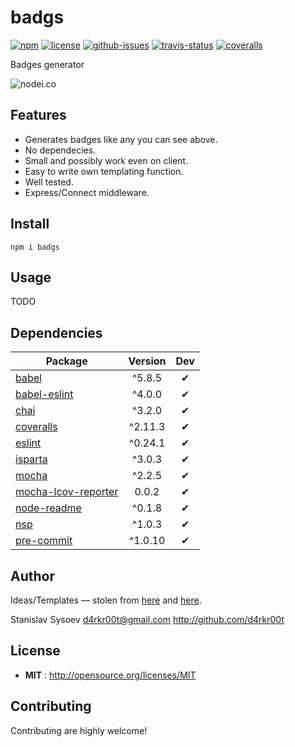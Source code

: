 # badgs

[![npm](https://img.shields.io/npm/v/badgs.svg)](https://www.npmjs.com/package/badgs)
[![license](https://img.shields.io/npm/l/badgs.svg)](http://opensource.org/licenses/MIT)
[![github-issues](https://img.shields.io/github/issues/d4rkr00t/badgs.svg)](https://github.com/d4rkr00t/badgs/issues)
[![travis-status](https://img.shields.io/travis/d4rkr00t/badgs.svg)](https://travis-ci.org/d4rkr00t/badgs)
[![coveralls](https://img.shields.io/coveralls/d4rkr00t/badgs.svg)](https://coveralls.io/github/d4rkr00t/badgs)

Badges generator

![nodei.co](https://nodei.co/npm/badgs.png?downloads=true&downloadRank=true&stars=true)

## Features

* Generates badges like any you can see above.
* No dependecies.
* Small and possibly work even on client.
* Easy to write own templating function.
* Well tested.
* Express/Connect middleware.

## Install

```
npm i badgs
```

## Usage

TODO

## Dependencies

Package | Version | Dev
--- |:---:|:---:
[babel](https://www.npmjs.com/package/babel) | ^5.8.5 | ✔
[babel-eslint](https://www.npmjs.com/package/babel-eslint) | ^4.0.0 | ✔
[chai](https://www.npmjs.com/package/chai) | ^3.2.0 | ✔
[coveralls](https://www.npmjs.com/package/coveralls) | ^2.11.3 | ✔
[eslint](https://www.npmjs.com/package/eslint) | ^0.24.1 | ✔
[isparta](https://www.npmjs.com/package/isparta) | ^3.0.3 | ✔
[mocha](https://www.npmjs.com/package/mocha) | ^2.2.5 | ✔
[mocha-lcov-reporter](https://www.npmjs.com/package/mocha-lcov-reporter) | 0.0.2 | ✔
[node-readme](https://www.npmjs.com/package/node-readme) | ^0.1.8 | ✔
[nsp](https://www.npmjs.com/package/nsp) | ^1.0.3 | ✔
[pre-commit](https://www.npmjs.com/package/pre-commit) | ^1.0.10 | ✔


## Author

Ideas/Templates — stolen from [here](https://github.com/badges/shields) and [here](https://github.com/artems/devkit).

Stanislav Sysoev <d4rkr00t@gmail.com> http://github.com/d4rkr00t

## License

 - **MIT** : http://opensource.org/licenses/MIT

## Contributing

Contributing are highly welcome!
